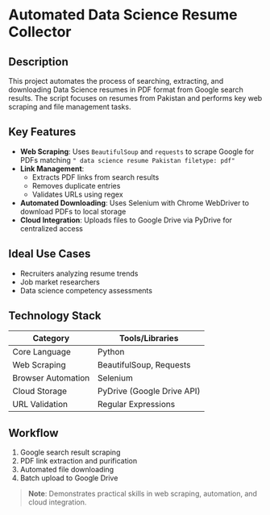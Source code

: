 # Automated Data Science Resume Collector

## Description  
This project automates the process of searching, extracting, and downloading Data Science resumes in PDF format from Google search results. The script focuses on resumes from Pakistan and performs key web scraping and file management tasks.

## Key Features
- **Web Scraping**: Uses `BeautifulSoup` and `requests` to scrape Google for PDFs matching `" data science resume Pakistan filetype: pdf"`
- **Link Management**:
  - Extracts PDF links from search results
  - Removes duplicate entries
  - Validates URLs using regex
- **Automated Downloading**: Uses Selenium with Chrome WebDriver to download PDFs to local storage
- **Cloud Integration**: Uploads files to Google Drive via PyDrive for centralized access

## Ideal Use Cases
- Recruiters analyzing resume trends
- Job market researchers
- Data science competency assessments

## Technology Stack
| Category        | Tools/Libraries               |
|-----------------|-------------------------------|
| Core Language   | Python                        |
| Web Scraping    | BeautifulSoup, Requests       |
| Browser Automation | Selenium                    |
| Cloud Storage   | PyDrive (Google Drive API)    |
| URL Validation  | Regular Expressions           |

## Workflow
1. Google search result scraping
2. PDF link extraction and purification
3. Automated file downloading
4. Batch upload to Google Drive

> **Note**: Demonstrates practical skills in web scraping, automation, and cloud integration.
